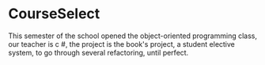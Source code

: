 # CourseSelect
This semester of the school opened the object-oriented programming class, our teacher is c #, the project is the book's project, a student elective system, to go through several refactoring, until perfect.
